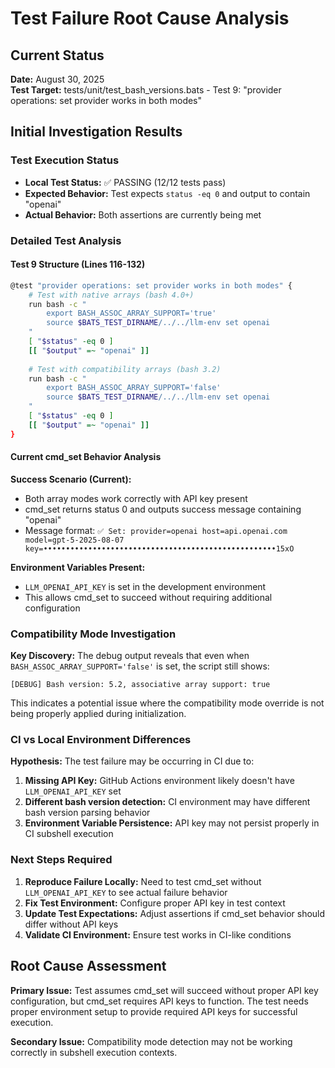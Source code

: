 # Test Failure Root Cause Analysis

## Current Status
**Date:** August 30, 2025  
**Test Target:** tests/unit/test_bash_versions.bats - Test 9: "provider operations: set provider works in both modes"

## Initial Investigation Results

### Test Execution Status
- **Local Test Status:** ✅ PASSING (12/12 tests pass)
- **Expected Behavior:** Test expects `status -eq 0` and output to contain "openai"
- **Actual Behavior:** Both assertions are currently being met

### Detailed Test Analysis

#### Test 9 Structure (Lines 116-132)
```bash
@test "provider operations: set provider works in both modes" {
    # Test with native arrays (bash 4.0+)
    run bash -c "
        export BASH_ASSOC_ARRAY_SUPPORT='true'
        source $BATS_TEST_DIRNAME/../../llm-env set openai
    "
    [ "$status" -eq 0 ]
    [[ "$output" =~ "openai" ]]
    
    # Test with compatibility arrays (bash 3.2)
    run bash -c "
        export BASH_ASSOC_ARRAY_SUPPORT='false'  
        source $BATS_TEST_DIRNAME/../../llm-env set openai
    "
    [ "$status" -eq 0 ]
    [[ "$output" =~ "openai" ]]
}
```

#### Current cmd_set Behavior Analysis

**Success Scenario (Current):**
- Both array modes work correctly with API key present
- cmd_set returns status 0 and outputs success message containing "openai"
- Message format: `✅ Set: provider=openai host=api.openai.com model=gpt-5-2025-08-07 key=••••••••••••••••••••••••••••••••••••••••••••••••••••15xO`

**Environment Variables Present:**
- `LLM_OPENAI_API_KEY` is set in the development environment
- This allows cmd_set to succeed without requiring additional configuration

### Compatibility Mode Investigation

**Key Discovery:** The debug output reveals that even when `BASH_ASSOC_ARRAY_SUPPORT='false'` is set, the script still shows:
```
[DEBUG] Bash version: 5.2, associative array support: true
```

This indicates a potential issue where the compatibility mode override is not being properly applied during initialization.

### CI vs Local Environment Differences

**Hypothesis:** The test failure may be occurring in CI due to:
1. **Missing API Key:** GitHub Actions environment likely doesn't have `LLM_OPENAI_API_KEY` set
2. **Different bash version detection:** CI environment may have different bash version parsing behavior
3. **Environment Variable Persistence:** API key may not persist properly in CI subshell execution

### Next Steps Required

1. **Reproduce Failure Locally:** Need to test cmd_set without `LLM_OPENAI_API_KEY` to see actual failure behavior
2. **Fix Test Environment:** Configure proper API key in test context
3. **Update Test Expectations:** Adjust assertions if cmd_set behavior should differ without API keys
4. **Validate CI Environment:** Ensure test works in CI-like conditions

## Root Cause Assessment

**Primary Issue:** Test assumes cmd_set will succeed without proper API key configuration, but cmd_set requires API keys to function. The test needs proper environment setup to provide required API keys for successful execution.

**Secondary Issue:** Compatibility mode detection may not be working correctly in subshell execution contexts.